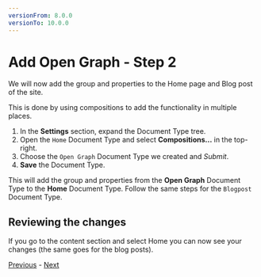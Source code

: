 ```yaml
---
versionFrom: 8.0.0
versionTo: 10.0.0
---
```


# Add Open Graph - Step 2

We will now add the group and properties to the Home page and Blog post of the site.

This is done by using compositions to add the functionality in multiple places.

1. In the **Settings** section, expand the Document Type tree.
2. Open the `Home` Document Type and select **Compositions...** in the top-right.
3. Choose the `Open Graph` Document Type we created and *Submit*.
4. **Save** the Document Type.

This will add the group and properties from the **Open Graph** Document Type to the **Home** Document Type. Follow the same steps for the `Blogpost` Document Type.

## Reviewing the changes

If you go to the content section and select Home you can now see your changes (the same goes for the blog posts).

[Previous](step-1.md) - [Next](step-3.md)
